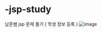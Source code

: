 # -jsp-study
남준쌤 jsp 문제 풀기 ( 학생 정보 등록 )
![image](https://user-images.githubusercontent.com/73218962/159463779-c4590337-8660-4367-b17c-26e10106aa4a.png)
